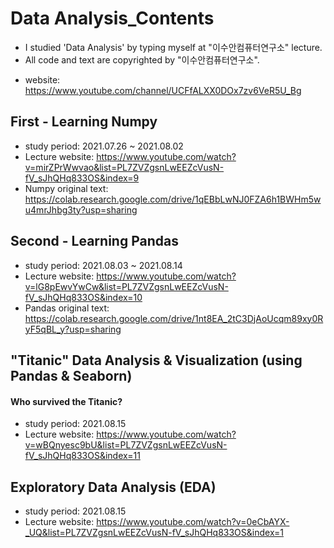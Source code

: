 # Data Analysis_Contents 
 * I studied 'Data Analysis' by typing myself at "이수안컴퓨터연구소" lecture.
 * All code and text are copyrighted by "이수안컴퓨터연구소".
 
- website: https://www.youtube.com/channel/UCFfALXX0DOx7zv6VeR5U_Bg

## First - Learning Numpy 
* study period: 2021.07.26 ~ 2021.08.02
* Lecture website: https://www.youtube.com/watch?v=mirZPrWwvao&list=PL7ZVZgsnLwEEZcVusN-fV_sJhQHq833OS&index=9
* Numpy original text: https://colab.research.google.com/drive/1qEBbLwNJ0FZA6h1BWHm5wu4mrJhbg3ty?usp=sharing

## Second - Learning Pandas
* study period: 2021.08.03 ~ 2021.08.14
* Lecture website: https://www.youtube.com/watch?v=lG8pEwvYwCw&list=PL7ZVZgsnLwEEZcVusN-fV_sJhQHq833OS&index=10
* Pandas original text: https://colab.research.google.com/drive/1nt8EA_2tC3DjAoUcqm89xy0RyF5qBL_y?usp=sharing

## "Titanic" Data Analysis & Visualization (using Pandas & Seaborn)
#### Who survived the Titanic?
* study period: 2021.08.15
* Lecture website: https://www.youtube.com/watch?v=wBQnyesc9bU&list=PL7ZVZgsnLwEEZcVusN-fV_sJhQHq833OS&index=11

## Exploratory Data Analysis (EDA)
* study period: 2021.08.15
* Lecture website: https://www.youtube.com/watch?v=0eCbAYX-_UQ&list=PL7ZVZgsnLwEEZcVusN-fV_sJhQHq833OS&index=1








